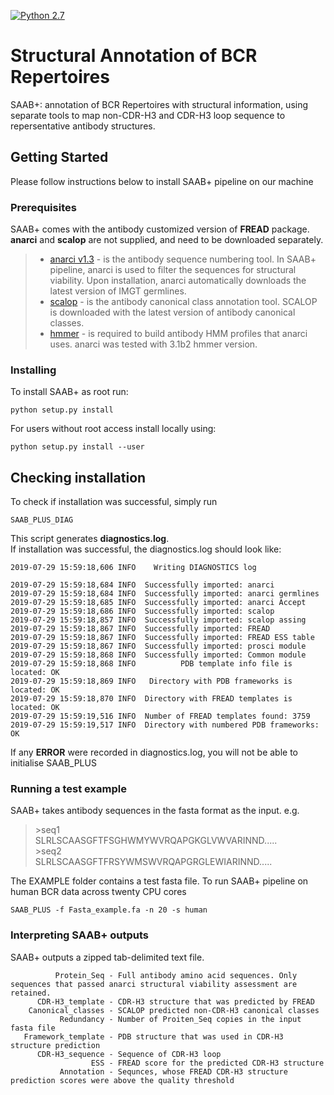 [![Python 2.7](https://img.shields.io/badge/python-2.7-blue.svg)](https://www.python.org/download/releases/2.7/)


# Structural Annotation of BCR Repertoires
SAAB+: annotation of BCR Repertoires with structural information, using separate tools
to map non-CDR-H3 and CDR-H3 loop sequence to repersentative antibody structures.

## Getting Started
Please follow instructions below to install SAAB+ pipeline on our machine

### Prerequisites
SAAB+ comes with the antibody customized version of **FREAD** package.  
**anarci** and **scalop** are not supplied, and need to be downloaded separately.

> * [anarci v1.3](http://opig.stats.ox.ac.uk/webapps/newsabdab/sabpred/anarci) - is the antibody sequence numbering tool. In SAAB+ pipeline, anarci is used to filter the sequences for structural viability. Upon installation, anarci automatically downloads the latest version of IMGT germlines.
> * [scalop](http://opig.stats.ox.ac.uk/webapps/newsabdab/sabpred/scalop) - is the antibody canonical class annotation tool. SCALOP is downloaded with the latest version of antibody canonical classes.
> * [hmmer](http://hmmer.org/download.html) - is required to build antibody HMM profiles that anarci uses. anarci was tested with 3.1b2 hmmer version.

### Installing

To install SAAB+ as root run:

```
python setup.py install
```
For users without root access install locally using:

```
python setup.py install --user
```
## Checking installation
To check if installation was successful, simply run
```
SAAB_PLUS_DIAG
```
This script generates __diagnostics.log__.  
If installation was successful, the diagnostics.log should look like:
```
2019-07-29 15:59:18,606 INFO 	Writing DIAGNOSTICS log

2019-07-29 15:59:18,684 INFO  Successfully imported: anarci
2019-07-29 15:59:18,684 INFO  Successfully imported: anarci germlines
2019-07-29 15:59:18,685 INFO  Successfully imported: anarci Accept
2019-07-29 15:59:18,686 INFO  Successfully imported: scalop
2019-07-29 15:59:18,857 INFO  Successfully imported: scalop assing
2019-07-29 15:59:18,867 INFO  Successfully imported: FREAD
2019-07-29 15:59:18,867 INFO  Successfully imported: FREAD ESS table
2019-07-29 15:59:18,867 INFO  Successfully imported: prosci module
2019-07-29 15:59:18,868 INFO  Successfully imported: Common module
2019-07-29 15:59:18,868 INFO          PDB template info file is located: OK
2019-07-29 15:59:18,869 INFO   Directory with PDB frameworks is located: OK
2019-07-29 15:59:18,870 INFO  Directory with FREAD templates is located: OK
2019-07-29 15:59:19,516 INFO  Number of FREAD templates found: 3759
2019-07-29 15:59:19,517 INFO  Directory with numbered PDB frameworks: OK
```
If any __ERROR__ were recorded in diagnostics.log, you will not be able to initialise SAAB_PLUS
### Running a test example
SAAB+ takes antibody sequences in the fasta format as the input. e.g.
>&gt;seq1  
>SLRLSCAASGFTFSGHWMYWVRQAPGKGLVWVARINND.....  
>&gt;seq2  
>SLRLSCAASGFTFRSYWMSWVRQAPGRGLEWIARINND.....

The EXAMPLE folder contains a test fasta file.
To run SAAB+ pipeline on human BCR data across twenty CPU cores  
```
SAAB_PLUS -f Fasta_example.fa -n 20 -s human
```
### Interpreting SAAB+ outputs
SAAB+ outputs a zipped tab-delimited text file.
```
          Protein_Seq - Full antibody amino acid sequences. Only sequences that passed anarci structural viability assessment are retained.  
      CDR-H3_template - CDR-H3 structure that was predicted by FREAD  
    Canonical_classes - SCALOP predicted non-CDR-H3 canonical classes  
           Redundancy - Number of Proiten_Seq copies in the input fasta file  
   Framework_template - PDB structure that was used in CDR-H3 structure prediction  
      CDR-H3_sequence - Sequence of CDR-H3 loop  
                  ESS - FREAD score for the predicted CDR-H3 structure  
           Annotation - Sequnces, whose FREAD CDR-H3 structure prediction scores were above the quality threshold      
```
